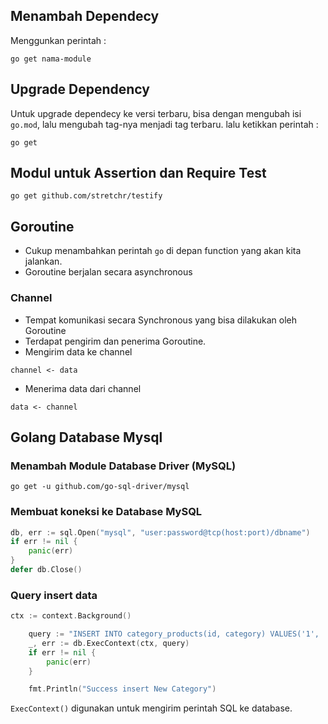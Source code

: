 ## Menambah Dependecy
Menggunkan perintah :
```
go get nama-module
```

## Upgrade Dependency
Untuk upgrade dependecy ke versi terbaru, bisa dengan mengubah isi `go.mod`, lalu mengubah tag-nya menjadi tag terbaru.
lalu ketikkan perintah :
```
go get
```

## Modul untuk Assertion dan Require Test
```
go get github.com/stretchr/testify
```

## Goroutine
 - Cukup menambahkan perintah `go` di depan function yang akan kita jalankan.
 - Goroutine berjalan secara asynchronous

### Channel
 - Tempat komunikasi secara Synchronous yang bisa dilakukan oleh Goroutine
 - Terdapat pengirim dan penerima Goroutine.
 - Mengirim data ke channel
  ```
  channel <- data
  ```
 - Menerima data dari channel
  ```
  data <- channel
  ```

## Golang Database Mysql

### Menambah Module Database Driver (MySQL)
```
go get -u github.com/go-sql-driver/mysql
```

### Membuat koneksi ke Database MySQL
```go
db, err := sql.Open("mysql", "user:password@tcp(host:port)/dbname")
if err != nil {
    panic(err)
}
defer db.Close()
```

### Query insert data
```go
ctx := context.Background()

	query := "INSERT INTO category_products(id, category) VALUES('1', 'Celana Panjang')"
	_, err := db.ExecContext(ctx, query)
	if err != nil {
		panic(err)
	}

	fmt.Println("Success insert New Category")
```
``ExecContext()`` digunakan untuk mengirim perintah SQL ke database.